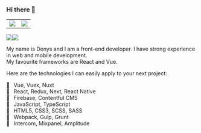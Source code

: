### Hi there 👋

<table cellspacing="0" cellpadding="0" border="0" style="border: none; border-collapse:collapse;">
  <tr style="border: 0;">
    <td style="border: 0;" valign="top">
      <img src="https://github-readme-stats.vercel.app/api?username=denshuliar&count_private=true&show_icons=true&hide_border=true)](https://github.com/anuraghazra/github-readme-stats"/>
    </td>
    <td valign="top">
      <img src="https://github-readme-stats.vercel.app/api/top-langs/?username=denshuliar&langs_count=8&exclude_repo=cordova-plugin-opentok&layout=compact&hide_border=true" />
    </td>
  </tr>
</table>

<div align="center">
  <div style="display: flex; align-items: flex-start;">
    <img src="https://github-readme-stats.vercel.app/api/top-langs/?username=anuraghazra&layout=compact&show_icons=true&title_color=ffffff&icon_color=34abeb&text_color=daf7dc&bg_color=151515"/>
    <img src="https://github-readme-stats.vercel.app/api?username=anuraghazra&show_icons=true&title_color=ffffff&icon_color=34abeb&text_color=daf7dc&bg_color=151515" />
  </div>
</div>

My name is Denys and I am a front-end developer. I have strong experience in web and mobile development. <br /> My favourite frameworks are React and Vue.

Here are the technologies I can easily apply to your next project:

🔧⠀Vue, Vuex, Nuxt <br />
🔧⠀React, Redux, Next, React Native <br />
🔧⠀Firebase, Contentful CMS <br />
🔧⠀JavaScript, TypeScript <br />
🔧⠀HTML5, CSS3, SCSS, SASS <br />
🔧⠀Webpack, Gulp, Grunt <br />
🔧⠀Intercom, Mixpanel, Amplitude
